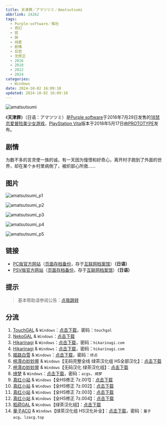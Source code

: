 ```yaml
---
title: 天津罪／アマツツミ／Amatsutsumi
abbrlink: 24262
tags:
  - Purple-software／紫社
  - 奇幻
  - 拔
  - 妹
  - 纯爱
  - 剧情
  - 后宫
  - 无修正
  - 2016
  - 2018
  - 2022
  - 2024
categories:
  - Windows
date: 2024-10-02 16:09:10
updated: 2024-10-02 16:09:10
---
```


![amatsutsumi](https://static.30hb.cn/vndb/img/amatsutsumi.webp)

《**天津罪**》（日语：アマツツミ）是[Purple software](https://zh.wikipedia.org/wiki/Purple_software)于2016年7月29日发售的[18禁](https://zh.wikipedia.org/wiki/日本成人遊戲)[恋爱冒险](https://zh.wikipedia.org/wiki/戀愛冒險)[美少女游戏](https://zh.wikipedia.org/wiki/美少女游戏)，[PlayStation Vita](https://zh.wikipedia.org/wiki/PlayStation_Vita)版本于2018年5月17日由[PROTOTYPE](https://zh.wikipedia.org/w/index.php?title=PROTOTYPE_(企業)&action=edit&redlink=1)发布。

<!-- more -->

## 剧情

为数不多的言灵使一族的诚，有一天因为憧憬和好奇心，离开村子跑到了外面的世界，却在某个乡村里病倒了，被织部心所救……

## 图片

![amatsutsumi_p1](https://static.30hb.cn/vndb/img/amatsutsumi_p1.webp)

![amatsutsumi_p2](https://static.30hb.cn/vndb/img/amatsutsumi_p2.webp)

![amatsutsumi_p3](https://static.30hb.cn/vndb/img/amatsutsumi_p3.webp)

![amatsutsumi_p4](https://static.30hb.cn/vndb/img/amatsutsumi_p4.webp)

![amatsutsumi_p5](https://static.30hb.cn/vndb/img/amatsutsumi_p5.webp)

## 链接

- [PC版官方网站](http://www.purplesoftware.jp/products/amatsutsumi/index.html)（[页面存档备份](https://web.archive.org/web/20200805043431/http://www.purplesoftware.jp/products/amatsutsumi/index.html)，存于[互联网档案馆](https://zh.wikipedia.org/wiki/互联网档案馆)）**（日语）**
- [PSV版官方网站](https://www.prot.co.jp/psv/amatsutsumi/index.html)（[页面存档备份](https://web.archive.org/web/20200413023229/https://www.prot.co.jp/psv/amatsutsumi/index.html)，存于[互联网档案馆](https://zh.wikipedia.org/wiki/互联网档案馆)）**（日语）**

## 提示

> 基本帮助请参阅公告：[点我跳转](/p/announcement/)

## 分流

1. [TouchGAL](https://www.touchgal.us/) & `Windows`：[点击下载](https://pan.touchgal.net/s/qbXTb)，密码：`touchgal`
2. [NekoGAL](https://www.nekogal.com/) & `Windows`：[点击下载](https://pan.nekogal.top/s/lMBcM)
3. [Hikarinagi](https://www.hikarinagi.net/) & `Windows`：[点击下载](https://pan.yurari.moe/s/N9zTr)，密码：`hikarinagi.com`
4. [Hikarinagi](https://www.hikarinagi.net/) & `Windows`：[点击下载](https://pan.yurari.moe/s/KrzzUv)，密码：`hikarinagi.com`
5. [姬路白雪](https://jlbx.xyz/) & `Windows`：[点击下载](https://pan.jlbx.xyz/?s=%E5%A4%A9%E6%B4%A5%E7%BD%AA)，密码：`终点`
6. [梓澪の妙妙屋](https://zi0.cc/) & `Windows`【无码完整全线 绿茶汉化组 HS全部汉化】：[点击下载](https://zi0.cc/d/%60%E3%80%90%E5%90%88%E9%9B%86%E7%B3%BB%E5%88%97%E3%80%91/%E5%8D%97%2BGalGame%E6%B1%89%E5%8C%96%E5%8C%BA%E5%85%A8%E5%8C%BA%E8%B5%84%E6%BA%90%E5%A4%87%E4%BB%BD/1/19/%5BPurple%20software%5D%20%E3%82%A2%E3%83%9E%E3%83%84%E3%83%84%E3%83%9F%20%20%E5%A4%A9%E6%B4%A5%E7%BD%AA%20%E6%97%A0%E7%A0%81%E5%AE%8C%E6%95%B4%E5%85%A8%E7%BA%BF%E6%B1%89%E5%8C%96%E7%A1%AC%E7%9B%98%E7%89%88%5B%E7%BB%BF%E8%8C%B6%E6%B1%89%E5%8C%96%E7%BB%84%5D(HS%E5%85%A8%E9%83%A8%E6%B1%89%E5%8C%96).zip?sign=bBINHgac__xudimWGmarXn7PT27bA__p8QgjE4VJSkk=:0)
7. [梓澪の妙妙屋](https://zi0.cc/) & `Windows`【无码汉化 绿茶汉化组】：[点击下载](https://zi0.cc/d/%60%E3%80%90%E5%90%88%E9%9B%86%E7%B3%BB%E5%88%97%E3%80%91/%E5%8D%97%2BGalGame%E6%B1%89%E5%8C%96%E5%8C%BA%E5%85%A8%E5%8C%BA%E8%B5%84%E6%BA%90%E5%A4%87%E4%BB%BD/1/19/%5BPurple%20software%5D%20%E3%82%A2%E3%83%9E%E3%83%84%E3%83%84%E3%83%9F%20%20%E5%A4%A9%E6%B4%A5%E7%BD%AA%20%E6%97%A0%E7%A0%81%E6%B1%89%E5%8C%96%E7%A1%AC%E7%9B%98%E7%89%88%5B%E7%BB%BF%E8%8C%B6%E6%B1%89%E5%8C%96%E7%BB%84%5D.zip?sign=kBYoTaC89F2EqTWkCpS-UppmKd0mRZUFdUDExUNoDNU=:0)
8. [绮梦](https://acgs.one/) & `Windows`：[点击下载](https://game.acgs.one/game/68.html)，密码：`acgs`、`绮梦`
9. [真红小站](https://www.shinnku.com/) & `Windows`【全HS修正 7z.001】：[点击下载](https://www.shinnku.com/api/download/0/win/%E5%A4%A9%E6%B4%A5%E7%BD%AA/%E5%A4%A9%E6%B4%A5%E7%BD%AA(%E5%85%A8HS%E4%BF%AE%E6%AD%A3).7z.001)
10. [真红小站](https://www.shinnku.com/) & `Windows`【全HS修正 7z.002】：[点击下载](https://www.shinnku.com/api/download/0/win/%E5%A4%A9%E6%B4%A5%E7%BD%AA/%E5%A4%A9%E6%B4%A5%E7%BD%AA(%E5%85%A8HS%E4%BF%AE%E6%AD%A3).7z.002)
11. [真红小站](https://www.shinnku.com/) & `Windows`【全HS修正 7z.003】：[点击下载](https://www.shinnku.com/api/download/0/win/%E5%A4%A9%E6%B4%A5%E7%BD%AA/%E5%A4%A9%E6%B4%A5%E7%BD%AA(%E5%85%A8HS%E4%BF%AE%E6%AD%A3).7z.003)
12. [真红小站](https://www.shinnku.com/) & `Windows`【全HS修正 7z.004】：[点击下载](https://www.shinnku.com/api/download/0/win/%E5%A4%A9%E6%B4%A5%E7%BD%AA/%E5%A4%A9%E6%B4%A5%E7%BD%AA(%E5%85%A8HS%E4%BF%AE%E6%AD%A3).7z.004)
13. [稻荷GAL](https://inarigal.com/) & `Windows`【绿茶汉化组】：[点击下载](https://inarigal.com/detail/7576)
14. [量子ACG](https://lzacg.org/) & `Windows`【绿茶汉化组 HS汉化补全】：[点击下载](https://lzacg.org/5548)，密码：`量子acg`、`lzacg.top`
